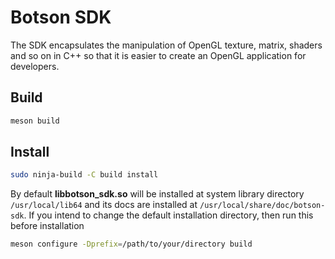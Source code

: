 # Botson SDK
The SDK encapsulates the manipulation of OpenGL texture, matrix, shaders and so on
in C++ so that it is easier to create an OpenGL application for developers.

## Build
```bash
meson build
```

## Install
```bash
sudo ninja-build -C build install
```

By default **libbotson_sdk.so** will be installed at system library directory `/usr/local/lib64` and its docs are installed at
`/usr/local/share/doc/botson-sdk`. If you intend to change the default installation directory, then run this before installation

```bash
meson configure -Dprefix=/path/to/your/directory build
```
